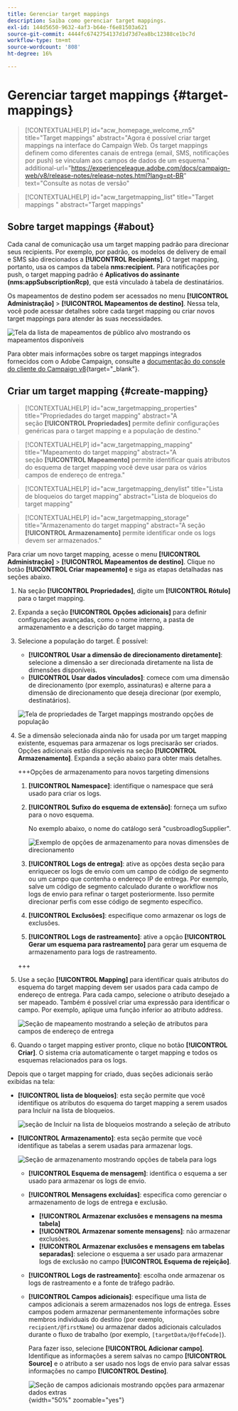 ```yaml
---
title: Gerenciar target mappings
description: Saiba como gerenciar target mappings.
exl-id: 144d5650-9632-4af3-b64e-f6e81503a621
source-git-commit: 4444fc6742754137d1d73d7ea8bc12388ce1bc7d
workflow-type: tm+mt
source-wordcount: '808'
ht-degree: 16%

---
```


# Gerenciar target mappings {#target-mappings}

>[!CONTEXTUALHELP]
>id="acw_homepage_welcome_rn5"
>title="Target mappings"
>abstract="Agora é possível criar target mappings na interface do Campaign Web. Os target mappings definem como diferentes canais de entrega (email, SMS, notificações por push) se vinculam aos campos de dados de um esquema."
>additional-url="https://experienceleague.adobe.com/docs/campaign-web/v8/release-notes/release-notes.html?lang=pt-BR" text="Consulte as notas de versão"

>[!CONTEXTUALHELP]
>id="acw_targetmapping_list"
>title="Target mappings "
>abstract="Target mappings"

## Sobre target mappings {#about}

Cada canal de comunicação usa um target mapping padrão para direcionar seus recipients. Por exemplo, por padrão, os modelos de delivery de email e SMS são direcionados a **[!UICONTROL Recipients]**. O target mapping, portanto, usa os campos da tabela **nms:recipient.** Para notificações por push, o target mapping padrão é **Aplicativos do assinante (nms:appSubscriptionRcp)**, que está vinculado à tabela de destinatários.

Os mapeamentos de destino podem ser acessados no menu **[!UICONTROL Administração]** > **[!UICONTROL Mapeamentos de destino]**. Nessa tela, você pode acessar detalhes sobre cada target mapping ou criar novos target mappings para atender às suas necessidades.

![Tela da lista de mapeamentos de público alvo mostrando os mapeamentos disponíveis](assets/target-mappings-list.png)

Para obter mais informações sobre os target mappings integrados fornecidos com o Adobe Campaign, consulte a [documentação do console do cliente do Campaign v8](https://experienceleague.adobe.com/docs/campaign/campaign-v8/audience/add-profiles/target-mappings.html?lang=pt-BR){target="_blank"}.

## Criar um target mapping {#create-mapping}

>[!CONTEXTUALHELP]
>id="acw_targetmapping_properties"
>title="Propriedades do target mapping"
>abstract="A seção **[!UICONTROL Propriedades]** permite definir configurações genéricas para o target mapping e a população de destino."

>[!CONTEXTUALHELP]
>id="acw_targetmapping_mapping"
>title="Mapeamento do target mapping"
>abstract="A seção **[!UICONTROL Mapeamento]** permite identificar quais atributos do esquema de target mapping você deve usar para os vários campos de endereço de entrega."

>[!CONTEXTUALHELP]
>id="acw_targetmapping_denylist"
>title="Lista de bloqueios do target mapping"
>abstract="Lista de bloqueios do target mapping"

>[!CONTEXTUALHELP]
>id="acw_targetmapping_storage"
>title="Armazenamento do target mapping"
>abstract="A seção **[!UICONTROL Armazenamento]** permite identificar onde os logs devem ser armazenados."

Para criar um novo target mapping, acesse o menu **[!UICONTROL Administração]** > **[!UICONTROL Mapeamentos de destino]**. Clique no botão **[!UICONTROL Criar mapeamento]** e siga as etapas detalhadas nas seções abaixo.

1. Na seção **[!UICONTROL Propriedades]**, digite um **[!UICONTROL Rótulo]** para o target mapping.

1. Expanda a seção **[!UICONTROL Opções adicionais]** para definir configurações avançadas, como o nome interno, a pasta de armazenamento e a descrição do target mapping.

1. Selecione a população do target. É possível:

   * **[!UICONTROL Usar a dimensão de direcionamento diretamente]**: selecione a dimensão a ser direcionada diretamente na lista de dimensões disponíveis.
   * **[!UICONTROL Usar dados vinculados]**: comece com uma dimensão de direcionamento (por exemplo, assinaturas) e alterne para a dimensão de direcionamento que deseja direcionar (por exemplo, destinatários).

   ![Tela de propriedades de Target mappings mostrando opções de população](assets/target-mappings-properties.png)

1. Se a dimensão selecionada ainda não for usada por um target mapping existente, esquemas para armazenar os logs precisarão ser criados. Opções adicionais estão disponíveis na seção **[!UICONTROL Armazenamento]**. Expanda a seção abaixo para obter mais detalhes.

   +++Opções de armazenamento para novos targeting dimensions

   1. **[!UICONTROL Namespace]**: identifique o namespace que será usado para criar os logs.
   1. **[!UICONTROL Sufixo do esquema de extensão]**: forneça um sufixo para o novo esquema.

      No exemplo abaixo, o nome do catálogo será &quot;cusbroadlogSupplier&quot;.

      ![Exemplo de opções de armazenamento para novas dimensões de direcionamento](assets/target-mappings-new.png)

   1. **[!UICONTROL Logs de entrega]**: ative as opções desta seção para enriquecer os logs de envio com um campo de código de segmento ou um campo que contenha o endereço IP de entrega. Por exemplo, salve um código de segmento calculado durante o workflow nos logs de envio para refinar o target posteriormente. Isso permite direcionar perfis com esse código de segmento específico.

   1. **[!UICONTROL Exclusões]**: especifique como armazenar os logs de exclusões.

   1. **[!UICONTROL Logs de rastreamento]**: ative a opção **[!UICONTROL Gerar um esquema para rastreamento]** para gerar um esquema de armazenamento para logs de rastreamento.

   +++

1. Use a seção **[!UICONTROL Mapping]** para identificar quais atributos do esquema do target mapping devem ser usados para cada campo de endereço de entrega. Para cada campo, selecione o atributo desejado a ser mapeado. Também é possível criar uma expressão para identificar o campo. Por exemplo, aplique uma função inferior ao atributo address.

   ![Seção de mapeamento mostrando a seleção de atributos para campos de endereço de entrega](assets/target-mappings-mapping.png)

1. Quando o target mapping estiver pronto, clique no botão **[!UICONTROL Criar]**. O sistema cria automaticamente o target mapping e todos os esquemas relacionados para os logs.

Depois que o target mapping for criado, duas seções adicionais serão exibidas na tela:

* **[!UICONTROL lista de bloqueios]**: esta seção permite que você identifique os atributos do esquema do target mapping a serem usados para Incluir na lista de bloqueios.

  ![seção de Incluir na lista de bloqueios mostrando a seleção de atributo](assets/target-mappings-denylisting.png)

* **[!UICONTROL Armazenamento]**: esta seção permite que você identifique as tabelas a serem usadas para armazenar logs.

  ![Seção de armazenamento mostrando opções de tabela para logs](assets/target-mappings-storage.png)

   * **[!UICONTROL Esquema de mensagem]**: identifica o esquema a ser usado para armazenar os logs de envio.
   * **[!UICONTROL Mensagens excluídas]**: especifica como gerenciar o armazenamento de logs de entrega e exclusão.

      * **[!UICONTROL Armazenar exclusões e mensagens na mesma tabela]**
      * **[!UICONTROL Armazenar somente mensagens]**: não armazenar exclusões.
      * **[!UICONTROL Armazenar exclusões e mensagens em tabelas separadas]**: selecione o esquema a ser usado para armazenar logs de exclusão no campo **[!UICONTROL Esquema de rejeição]**.

   * **[!UICONTROL Logs de rastreamento]**: escolha onde armazenar os logs de rastreamento e a fonte de tráfego padrão.
   * **[!UICONTROL Campos adicionais]**: especifique uma lista de campos adicionais a serem armazenados nos logs de entrega. Esses campos podem armazenar permanentemente informações sobre membros individuais do destino (por exemplo, `recipient/@firstName`) ou armazenar dados adicionais calculados durante o fluxo de trabalho (por exemplo, `[targetData/@offeCode]`).

     Para fazer isso, selecione **[!UICONTROL Adicionar campo]**. Identifique as informações a serem salvas no campo **[!UICONTROL Source]** e o atributo a ser usado nos logs de envio para salvar essas informações no campo **[!UICONTROL Destino]**.

     ![Seção de campos adicionais mostrando opções para armazenar dados extras](assets/target-mappings-additional.png){width="50%" zoomable="yes"}